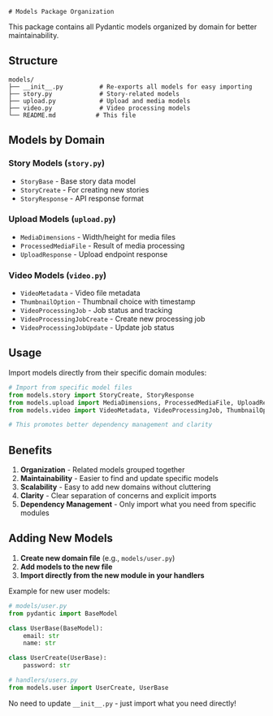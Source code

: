     # Models Package Organization

This package contains all Pydantic models organized by domain for better maintainability.

## Structure

```
models/
├── __init__.py          # Re-exports all models for easy importing
├── story.py             # Story-related models
├── upload.py            # Upload and media models  
├── video.py             # Video processing models
└── README.md           # This file
```

## Models by Domain

### Story Models (`story.py`)
- `StoryBase` - Base story data model
- `StoryCreate` - For creating new stories
- `StoryResponse` - API response format

### Upload Models (`upload.py`)
- `MediaDimensions` - Width/height for media files
- `ProcessedMediaFile` - Result of media processing
- `UploadResponse` - Upload endpoint response

### Video Models (`video.py`)
- `VideoMetadata` - Video file metadata
- `ThumbnailOption` - Thumbnail choice with timestamp
- `VideoProcessingJob` - Job status and tracking
- `VideoProcessingJobCreate` - Create new processing job
- `VideoProcessingJobUpdate` - Update job status

## Usage

Import models directly from their specific domain modules:

```python
# Import from specific model files
from models.story import StoryCreate, StoryResponse
from models.upload import MediaDimensions, ProcessedMediaFile, UploadResponse
from models.video import VideoMetadata, VideoProcessingJob, ThumbnailOption

# This promotes better dependency management and clarity
```

## Benefits

1. **Organization** - Related models grouped together
2. **Maintainability** - Easier to find and update specific models
3. **Scalability** - Easy to add new domains without cluttering
4. **Clarity** - Clear separation of concerns and explicit imports
5. **Dependency Management** - Only import what you need from specific modules

## Adding New Models

1. **Create new domain file** (e.g., `models/user.py`)
2. **Add models to the new file**
3. **Import directly from the new module in your handlers**

Example for new user models:

```python
# models/user.py
from pydantic import BaseModel

class UserBase(BaseModel):
    email: str
    name: str

class UserCreate(UserBase):
    password: str

# handlers/users.py  
from models.user import UserCreate, UserBase
```

No need to update `__init__.py` - just import what you need directly!
